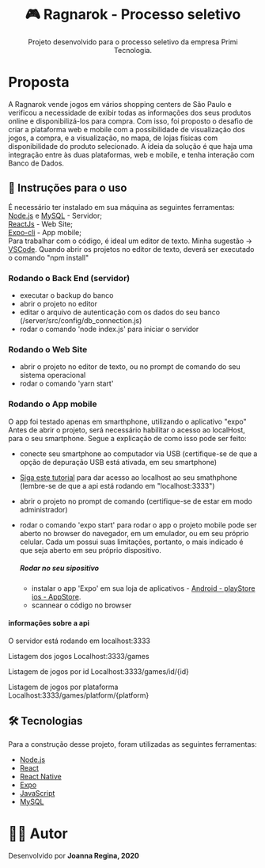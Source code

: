 <h1 align="center">
  🎮 Ragnarok - Processo seletivo
</h1>
<p align="center">Projeto desenvolvido para o processo seletivo da empresa Primi Tecnologia.</p>

# Proposta
A Ragnarok vende jogos em vários shopping centers de São Paulo e verificou a
necessidade de exibir todas as informações dos seus produtos online e
disponibilizá-los para compra. Com isso, foi proposto o desafio de criar a plataforma web e mobile 
com a possibilidade de visualização dos jogos, a compra, e a visualização, no mapa, de lojas físicas 
com disponibilidade do produto selecionado.
A ideia da solução é que haja uma integração entre às duas plataformas, web e mobile, e tenha interação com Banco de Dados.

## 🎲 Instruções para o uso
É necessário ter instalado em sua máquina as seguintes ferramentas: <br/>
[Node.js](https://nodejs.org/en/) e [MySQL](https://www.mysql.com) - Servidor; <br/>
[ReactJs](https://pt-br.reactjs.org) - Web Site; <br/>
[Expo-cli](https://docs.expo.io/workflow/expo-cli/) - App mobile; <br/>
Para trabalhar com o código, é ideal um editor de texto. Minha sugestão -> [VSCode](https://code.visualstudio.com/).
Quando abrir os projetos no editor de texto, deverá ser executado o comando "npm install"

### Rodando o Back End (servidor)
- executar o backup do banco
- abrir o projeto no editor
- editar o arquivo de autenticação com os dados do seu banco (/server/src/config/db_connection.js)
- rodar o comando 'node index.js' para iniciar o servidor

### Rodando o Web Site
- abrir o projeto no editor de texto, ou no prompt de comando do seu sistema operacional
- rodar o comando 'yarn start'

### Rodando o App mobile
O app foi testado apenas em smarthphone, utilizando o aplicativo "expo"
Antes de abrir o projeto, será necessário habilitar o acesso ao localHost, para o seu smartphone.
Segue a explicação de como isso pode ser feito:

- conecte seu smartphone ao computador via USB
(certifique-se de que a opção de depuração USB está ativada, em seu smartphone)
- [Siga este tutorial](https://medium.com/@neerajmoudgil/how-to-test-localhost-node-apis-on-android-device-253fcdd32c18) para dar acesso ao localhost ao seu smathphone (lembre-se de que a api está rodando em "localhost:3333")
- abrir o projeto no prompt de comando (certifique-se de estar em modo administrador)
- rodar o comando 'expo start' para rodar o app
o projeto mobile pode ser aberto no browser do navegador, em um emulador, ou em seu próprio celular. 
Cada um possui suas limitações, portanto, o mais indicado é que seja aberto em seu próprio dispositivo.

  ##### Rodar no seu sipositivo
  - instalar o app 'Expo' em sua loja de aplicativos - 
  [Android - playStore](https://play.google.com/store/apps/details?id=host.exp.exponent&hl=pt_BR)
  [ios - AppStore](https://apps.apple.com/br/app/expo-client/id982107779).
  - scannear o código no browser
 
 #### informações sobre a api
O servidor está rodando em localhost:3333

Listagem dos jogos
Localhost:3333/games

Listagem de jogos por id
Localhost:3333/games/id/{id}

Listagem de jogos por plataforma
Localhost:3333/games/platform/{platform}

## 🛠️ Tecnologias

Para a construção desse projeto, foram utilizadas as seguintes ferramentas:

- [Node.js](https://nodejs.org/en/)
- [React](https://pt-br.reactjs.org/)
- [React Native](https://reactnative.dev/)
- [Expo](https://docs.expo.io)
- [JavaScript](https://developer.mozilla.org/pt-BR/docs/Web/JavaScript)
- [MySQL](https://www.mysql.com)

# 👧🏻 Autor
Desenvolvido por <b>Joanna Regina<b>, 2020
